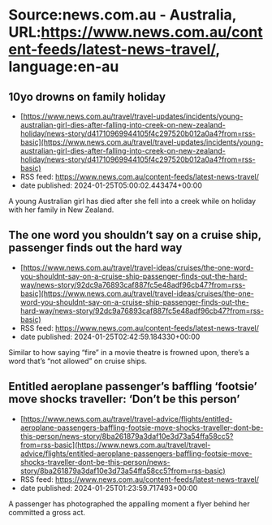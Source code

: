 # Source:news.com.au - Australia, URL:https://www.news.com.au/content-feeds/latest-news-travel/, language:en-au

## 10yo drowns on family holiday
 - [https://www.news.com.au/travel/travel-updates/incidents/young-australian-girl-dies-after-falling-into-creek-on-new-zealand-holiday/news-story/d41710969944105f4c297520b012a0a4?from=rss-basic](https://www.news.com.au/travel/travel-updates/incidents/young-australian-girl-dies-after-falling-into-creek-on-new-zealand-holiday/news-story/d41710969944105f4c297520b012a0a4?from=rss-basic)
 - RSS feed: https://www.news.com.au/content-feeds/latest-news-travel/
 - date published: 2024-01-25T05:00:02.443474+00:00

A young Australian girl has died after she fell into a creek while on holiday with her family in New Zealand.

## The one word you shouldn’t say on a cruise ship, passenger finds out the hard way
 - [https://www.news.com.au/travel/travel-ideas/cruises/the-one-word-you-shouldnt-say-on-a-cruise-ship-passenger-finds-out-the-hard-way/news-story/92dc9a76893caf887fc5e48adf96cb47?from=rss-basic](https://www.news.com.au/travel/travel-ideas/cruises/the-one-word-you-shouldnt-say-on-a-cruise-ship-passenger-finds-out-the-hard-way/news-story/92dc9a76893caf887fc5e48adf96cb47?from=rss-basic)
 - RSS feed: https://www.news.com.au/content-feeds/latest-news-travel/
 - date published: 2024-01-25T02:42:59.184330+00:00

Similar to how saying “fire” in a movie theatre is frowned upon, there’s a word that’s “not allowed” on cruise ships.

## Entitled aeroplane passenger’s baffling ‘footsie’ move shocks traveller: ‘Don’t be this person’
 - [https://www.news.com.au/travel/travel-advice/flights/entitled-aeroplane-passengers-baffling-footsie-move-shocks-traveller-dont-be-this-person/news-story/8ba261879a3daf10e3d73a54ffa58cc5?from=rss-basic](https://www.news.com.au/travel/travel-advice/flights/entitled-aeroplane-passengers-baffling-footsie-move-shocks-traveller-dont-be-this-person/news-story/8ba261879a3daf10e3d73a54ffa58cc5?from=rss-basic)
 - RSS feed: https://www.news.com.au/content-feeds/latest-news-travel/
 - date published: 2024-01-25T01:23:59.717493+00:00

A passenger has photographed the appalling moment a flyer behind her committed a gross act.

